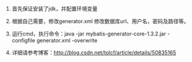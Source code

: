 1. 首先保证安装了jdk，并配置环境变量
2. 根据自己需要，修改generator.xml
    修改数据库url、用户名，密码及路径等。
3. 运行cmd，执行命令：java -jar mybatis-generator-core-1.3.2.jar -configfile generator.xml -overwrite

4. 详细请参考博客：http://blog.csdn.net/tolcf/article/details/50835165
